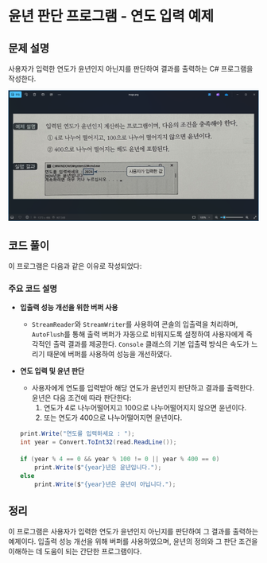 # 윤년 판단 프로그램 - 연도 입력 예제

## 문제 설명

사용자가 입력한 연도가 윤년인지 아닌지를 판단하여 결과를 출력하는 C# 프로그램을 작성한다.

![alt text](image-2.png)

## 코드 풀이

이 프로그램은 다음과 같은 이유로 작성되었다:

### 주요 코드 설명

- **입출력 성능 개선을 위한 버퍼 사용**
  - `StreamReader`와 `StreamWriter`를 사용하여 콘솔의 입출력을 처리하며, `AutoFlush`를 통해 출력 버퍼가 자동으로 비워지도록 설정하여 사용자에게 즉각적인 출력 결과를 제공한다. `Console` 클래스의 기본 입출력 방식은 속도가 느리기 때문에 버퍼를 사용하여 성능을 개선하였다.

- **연도 입력 및 윤년 판단**
  - 사용자에게 연도를 입력받아 해당 연도가 윤년인지 판단하고 결과를 출력한다. 윤년은 다음 조건에 따라 판단한다:
    1. 연도가 4로 나누어떨어지고 100으로 나누어떨어지지 않으면 윤년이다.
    2. 또는 연도가 400으로 나누어떨어지면 윤년이다.

  ```csharp
  print.Write("연도를 입력하세요 : ");
  int year = Convert.ToInt32(read.ReadLine());

  if (year % 4 == 0 && year % 100 != 0 || year % 400 == 0)
      print.Write($"{year}년은 윤년입니다.");
  else
      print.Write($"{year}년은 윤년이 아닙니다.");
  ```

## 정리

이 프로그램은 사용자가 입력한 연도가 윤년인지 아닌지를 판단하여 그 결과를 출력하는 예제이다. 입출력 성능 개선을 위해 버퍼를 사용하였으며, 윤년의 정의와 그 판단 조건을 이해하는 데 도움이 되는 간단한 프로그램이다.
